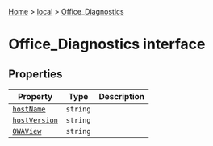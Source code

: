 [Home](./index) &gt; [local](local.md) &gt; [Office\_Diagnostics](local.office_diagnostics.md)

# Office\_Diagnostics interface

## Properties

|  Property | Type | Description |
|  --- | --- | --- |
|  [`hostName`](local.office_diagnostics.hostname.md) | `string` |  |
|  [`hostVersion`](local.office_diagnostics.hostversion.md) | `string` |  |
|  [`OWAView`](local.office_diagnostics.owaview.md) | `string` |  |

